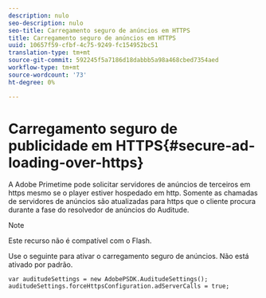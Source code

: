 ```yaml
---
description: nulo
seo-description: nulo
seo-title: Carregamento seguro de anúncios em HTTPS
title: Carregamento seguro de anúncios em HTTPS
uuid: 10657f59-cfbf-4c75-9249-fc154952bc51
translation-type: tm+mt
source-git-commit: 592245f5a7186d18dabbb5a98a468cbed7354aed
workflow-type: tm+mt
source-wordcount: '73'
ht-degree: 0%

---
```



# Carregamento seguro de publicidade em HTTPS{#secure-ad-loading-over-https}

A Adobe Primetime pode solicitar servidores de anúncios de terceiros em https mesmo se o player estiver hospedado em http. Somente as chamadas de servidores de anúncios são atualizadas para https que o cliente procura durante a fase do resolvedor de anúncios do Auditude.

>[!NOTE]
>
>Este recurso não é compatível com o Flash.

Use o seguinte para ativar o carregamento seguro de anúncios. Não está ativado por padrão.

```
var auditudeSettings = new AdobePSDK.AuditudeSettings(); 
auditudeSettings.forceHttpsConfiguration.adServerCalls = true;
```
